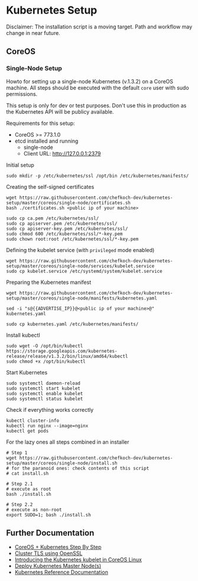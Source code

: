 # Kubernetes Setup

Disclaimer: The installation script is a moving target. Path and workflow may change in near future. 

## CoreOS

### Single-Node Setup

Howto for setting up a single-node Kubernetes (v.1.3.2) on a CoreOS machine.
All steps should be executed with the default `core` user with sudo permissions.

This setup is only for dev or test purposes. Don't use this in production as the Kubernetes API will be publicy available.

Requirements for this setup:

* CoreOS >= 773.1.0
* etcd installed and running
    * single-node
    * Client URL: http://127.0.0.1:2379

Initial setup

    sudo mkdir -p /etc/kubernetes/ssl /opt/bin /etc/kubernetes/manifests/
    
Creating the self-signed certificates

    wget https://raw.githubusercontent.com/chefkoch-dev/kubernetes-setup/master/coreos/single-node/certificates.sh    
    bash ./certificates.sh <public ip of your machine>
    
    sudo cp ca.pem /etc/kubernetes/ssl/
    sudo cp apiserver.pem /etc/kubernetes/ssl/
    sudo cp apiserver-key.pem /etc/kubernetes/ssl/
    sudo chmod 600 /etc/kubernetes/ssl/*-key.pem
    sudo chown root:root /etc/kubernetes/ssl/*-key.pem    
    
Defining the kubelet service (with `privileged` mode enabled)

    wget https://raw.githubusercontent.com/chefkoch-dev/kubernetes-setup/master/coreos/single-node/services/kubelet.service
    sudo cp kubelet.service /etc/systemd/system/kubelet.service
    
Preparing the Kubernetes manifest

    wget https://raw.githubusercontent.com/chefkoch-dev/kubernetes-setup/master/coreos/single-node/manifests/kubernetes.yaml
    
    sed -i "s@{{ADVERTISE_IP}}@<public ip of your machine>@" kubernetes.yaml
    
    sudo cp kubernetes.yaml /etc/kubernetes/manifests/
    
Install kubectl

    sudo wget -O /opt/bin/kubectl https://storage.googleapis.com/kubernetes-release/release/v1.3.2/bin/linux/amd64/kubectl
    sudo chmod +x /opt/bin/kubectl
    
Start Kubernetes

    sudo systemctl daemon-reload
    sudo systemctl start kubelet
    sudo systemctl enable kubelet
    sudo systemctl status kubelet
    
    
Check if everything works correctly

    kubectl cluster-info
    kubectl run nginx --image=nginx
    kubectl get pods
    
For the lazy ones all steps combined in an installer

    # Step 1
    wget https://raw.githubusercontent.com/chefkoch-dev/kubernetes-setup/master/coreos/single-node/install.sh
    # for the paranoid ones: check contents of this script
    # cat install.sh
    
    # Step 2.1
    # execute as root
    bash ./install.sh
    
    # Step 2.2
    # execute as non-root
    export SUDO=1; bash ./install.sh

## Further Documentation

* [CoreOS + Kubernetes Step By Step](https://coreos.com/kubernetes/docs/latest/getting-started.html)
* [Cluster TLS using OpenSSL](https://coreos.com/kubernetes/docs/latest/openssl.html)
* [Introducing the Kubernetes kubelet in CoreOS Linux](https://coreos.com/blog/introducing-the-kubelet-in-coreos/)
* [Deploy Kubernetes Master Node(s)](https://coreos.com/kubernetes/docs/latest/deploy-master.html)
* [Kubernetes Reference Documentation](http://kubernetes.io/docs/admin/kube-apiserver/)

